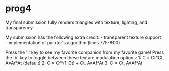 # prog4 

My final submission fully renders triangles with texture, lighting, and transparency

My submission has the following extra credit:
    - transparent texture support
    - implementation of painter's algorithm (lines 775-800)

Press the '!' key to see my favorite companion from my favorite game!
Press the 'b' key to toggle between these texture modulation options:
    1: C = Cf\*Ct, A=Af\*At (default)
    2: C = Cf\*(1-Ct) + Ct, A=Af\*At
    3: C = Ct, A=Af\*At